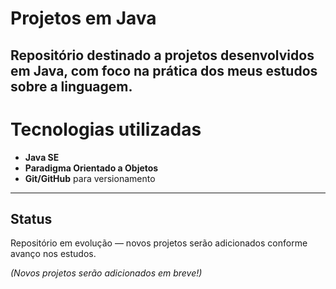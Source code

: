 # Projetos em Java
Repositório destinado a projetos desenvolvidos em Java, com foco na prática dos meus estudos sobre a linguagem.
---

 # Tecnologias utilizadas
- **Java SE**
- **Paradigma Orientado a Objetos**
- **Git/GitHub** para versionamento

---

##  Status
Repositório em evolução — novos projetos serão adicionados conforme avanço nos estudos.

*(Novos projetos serão adicionados em breve!)*
